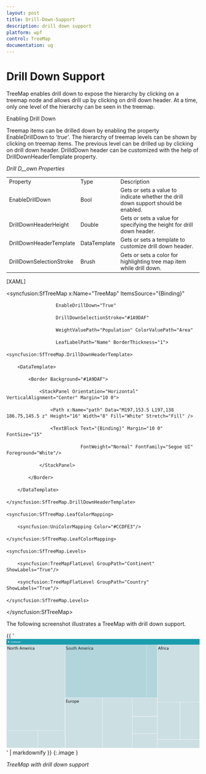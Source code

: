 ```yaml
---
layout: post
title: Drill-Down-Support
description: drill down support
platform: wpf
control: TreeMap
documentation: ug
---
```


# Drill Down Support

TreeMap enables drill down to expose the hierarchy by clicking on a treemap node and allows drill up by clicking on drill down header. At a time, only one level of the hierarchy can be seen in the treemap.

Enabling Drill Down

Treemap items can be drilled down by enabling the property EnableDrillDown to ‘_true’_. The hierarchy of treemap levels can be shown by clicking on treemap items. The previous level can be drilled up by clicking on drill down header. DrilldDown header can be customized with the help of DrillDownHeaderTemplate property.

_Drill D__own Properties_

<table>
<tr>
<td>
Property </td><td>
Type </td><td>
Description</td></tr>
<tr>
<td>
EnableDrillDown</td><td>
Bool</td><td>
Gets or sets a value to indicate whether the drill down support should be enabled.</td></tr>
<tr>
<td>
DrillDownHeaderHeight</td><td>
Double</td><td>
Gets or sets a value for specifying the height for drill down header.</td></tr>
<tr>
<td>
DrillDownHeaderTemplate</td><td>
DataTemplate</td><td>
Gets or sets a template to customize drill down header.</td></tr>
<tr>
<td>
DrillDownSelectionStroke</td><td>
Brush</td><td>
Gets or sets a color for highlighting tree map item while drill down.</td></tr>
</table>




[XAML]



<syncfusion:SfTreeMap x:Name="TreeMap" ItemsSource="{Binding}" 

                      EnableDrillDown="True"     

                      DrillDownSelectionStroke="#1A9DAF"

                      WeightValuePath="Population" ColorValuePath="Area"

                      LeafLabelPath="Name" BorderThickness="1">

    <syncfusion:SfTreeMap.DrillDownHeaderTemplate>

        <DataTemplate>

            <Border Background="#1A9DAF">

                <StackPanel Orientation="Horizontal" VerticalAlignment="Center" Margin="10 0">

                    <Path x:Name="path" Data="M197,153.5 L197,138 186.75,145.5 z" Height="16" Width="8" Fill="White" Stretch="Fill" />

                    <TextBlock Text="{Binding}" Margin="10 0" FontSize="15" 

                               FontWeight="Normal" FontFamily="Segoe UI" Foreground="White"/>

                </StackPanel>

            </Border>

        </DataTemplate>

    </syncfusion:SfTreeMap.DrillDownHeaderTemplate>

    <syncfusion:SfTreeMap.LeafColorMapping>

        <syncfusion:UniColorMapping Color="#CCDFE3"/>

    </syncfusion:SfTreeMap.LeafColorMapping>

    <syncfusion:SfTreeMap.Levels>

        <syncfusion:TreeMapFlatLevel GroupPath="Continent" ShowLabels="True"/>

        <syncfusion:TreeMapFlatLevel GroupPath="Country" ShowLabels="True"/>

    </syncfusion:SfTreeMap.Levels>

</syncfusion:SfTreeMap>





The following screenshot illustrates a TreeMap with drill down support.



{{ '![](Drill-Down-Support_images/Drill-Down-Support_img1.png)' | markdownify }}
{:.image }


_TreeMap with drill down support_





